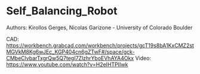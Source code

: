 # Self_Balancing_Robot
Authors: Kirollos Gerges, Nicolas Garizone - University of Colorado Boulder
         
CAD: https://workbench.grabcad.com/workbench/projects/gcT19s8bA1KxCMZ2stMGVkM8Kg6wJEc_KGP404cn6gZTwF#/space/gck-CMbeClvbarTxgrQw5Q7tegI7ZlzhrYboEVhAYA4Okx
Video: https://www.youtube.com/watch?v=H2eIHTPIIwk
